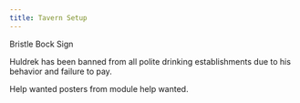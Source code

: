 ```yaml
---
title: Tavern Setup
---
```

Bristle Bock Sign

Huldrek has been banned from all polite drinking establishments due to his behavior and failure to pay.

Help wanted posters from module help wanted. 







 